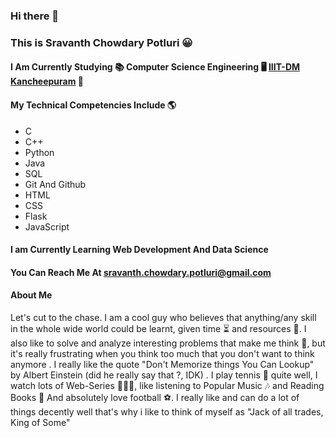### Hi there 👋
### This is Sravanth Chowdary Potluri 😀
#### I Am Currently Studying 📚 Computer Science Engineering 🖥 [IIIT-DM Kancheepuram](https://www.iiitdm.ac.in/) 🏫
#### My Technical Competencies Include 🌎
- C
- C++
- Python
- Java
- SQL
- Git And Github
- HTML
- CSS
- Flask
- JavaScript
#### I am Currently Learning Web Development And Data Science 
#### You Can Reach Me At sravanth.chowdary.potluri@gmail.com
#### About Me
Let's cut to the chase. I am a cool guy who believes that anything/any skill in the whole wide world could be learnt, given time ⏳ and resources 📕. I also like to solve and analyze interesting problems that make me think 🤔, but it's really frustrating when you think too much that you don't want to think anymore . I really like the quote "Don't Memorize things You Can Lookup" by Albert Einstein (did he really say that ?, IDK) . I play tennis 🎾 quite well, I watch lots of Web-Series 👨🏻‍💻, like listening to Popular Music 🎶 and Reading Books 📖 And absolutely love football ⚽️. I really like and can do a lot of things decently well that's why i like to think of myself as "Jack of all trades, King of Some" 

<!--
**parzival979/parzival979** is a ✨ _special_ ✨ repository because its `README.md` (this file) appears on your GitHub profile.

Here are some ideas to get you started:

- 🔭 I’m currently working on ...
- 🌱 I’m currently learning ...
- 👯 I’m looking to collaborate on ...
- 🤔 I’m looking for help with ...
- 💬 Ask me about ...
- 📫 How to reach me: ...
- 😄 Pronouns: ...
- ⚡ Fun fact: ...
-->


